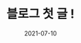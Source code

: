 ---
title:  "블로그 첫 글 !"
excerpt: "깃허브 블로그 개설!"

categories:
  - Blog
tags:
  - [Blog, jekyll, Github, Git]

toc: true
toc_sticky: true
 
date: 2021-07-10
last_modified_at: 2021-07-10
---